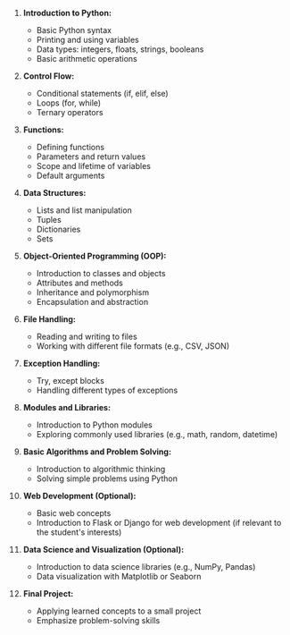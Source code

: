 
1. **Introduction to Python:**
   - Basic Python syntax
   - Printing and using variables
   - Data types: integers, floats, strings, booleans
   - Basic arithmetic operations

2. **Control Flow:**
   - Conditional statements (if, elif, else)
   - Loops (for, while)
   - Ternary operators

3. **Functions:**
   - Defining functions
   - Parameters and return values
   - Scope and lifetime of variables
   - Default arguments

4. **Data Structures:**
   - Lists and list manipulation
   - Tuples
   - Dictionaries
   - Sets

5. **Object-Oriented Programming (OOP):**
   - Introduction to classes and objects
   - Attributes and methods
   - Inheritance and polymorphism
   - Encapsulation and abstraction

6. **File Handling:**
   - Reading and writing to files
   - Working with different file formats (e.g., CSV, JSON)

7. **Exception Handling:**
   - Try, except blocks
   - Handling different types of exceptions

8. **Modules and Libraries:**
   - Introduction to Python modules
   - Exploring commonly used libraries (e.g., math, random, datetime)

9. **Basic Algorithms and Problem Solving:**
   - Introduction to algorithmic thinking
   - Solving simple problems using Python

10. **Web Development (Optional):**
    - Basic web concepts
    - Introduction to Flask or Django for web development (if relevant to the student's interests)

11. **Data Science and Visualization (Optional):**
    - Introduction to data science libraries (e.g., NumPy, Pandas)
    - Data visualization with Matplotlib or Seaborn

12. **Final Project:**
    - Applying learned concepts to a small project
    - Emphasize problem-solving skills
